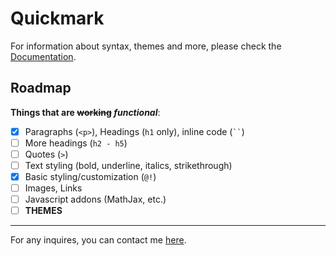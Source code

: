 # Quickmark

For information about syntax, themes and more, please check the [Documentation](docs.md).

## Roadmap

**Things that are ~~working~~ *functional***:

- [x] Paragraphs (`<p>`), Headings (`h1` only), inline code (<code>``</code>)
- [ ] More headings (`h2 - h5`)
- [ ] Quotes (`>`)
- [ ] Text styling (bold, underline, italics, strikethrough)
- [x] Basic styling/customization (`@!`)
- [ ] Images, Links
- [ ] Javascript addons (MathJax, etc.)
- [ ] **THEMES**

------------------

For any inquires, you can contact me [here](https://talbii.github.io/pages/contact).
